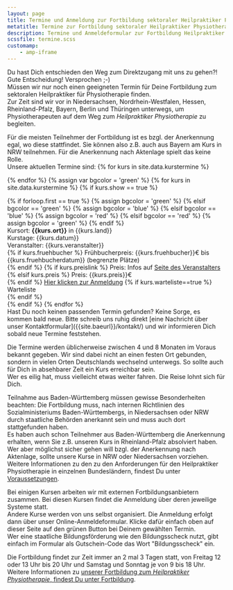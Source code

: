 ```yaml
---
layout: page
title: Termine und Anmeldung zur Fortbildung sektoraler Heilpraktiker Physiotherapie
metatitle: Termine zur Fortbildung sektoraler Heilpraktiker Physiotherapie
description: Termine und Anmeldeformular zur Fortbildung Heilpraktiker für Physiotherapie
scssfile: termine.scss
customamp:
    - amp-iframe
---
```

Du hast Dich entschieden den Weg zum Direktzugang mit uns zu gehen?!  
Gute Entscheidung! Versprochen ;-)  
Müssen wir nur noch einen geeigneten Termin für Deine Fortbildung zum sektoralen Heilpraktiker für Physiotherapie finden.  
Zur Zeit sind wir vor in Niedersachsen, Nordrhein-Westfalen, Hessen, Rheinland-Pfalz, Bayern, Berlin und Thüringen unterwegs, um Physiotherapeuten auf dem Weg zum <em>Heilpraktiker Physiotherapie</em> zu begleiten.  
<amp-iframe id="gmaps" src="https://arnold85.github.io/websiteassets/googlemaps/gmaps.html" width="400" height="400" layout="responsive" frameborder="0" sandbox="allow-forms allow-scripts allow-same-origin"><amp-img layout="fill" src="/assets/images/gmapsplaceholder.jpg" placeholder></amp-img></amp-iframe>  

Für die meisten Teilnehmer der Fortbildung ist es bzgl. der Anerkennung egal, wo diese stattfindet. Sie können also z.B. auch aus Bayern am Kurs in NRW teilnehmen. Für die Anerkennung nach Aktenlage spielt das keine Rolle.  
Unsere aktuellen Termine sind:
{% for kurs in site.data.kurstermine %}
<script type="application/ld+json">
      {% include eventmetadata.json event=kurs %}
</script>
{% endfor %}
{% assign var bgcolor = 'green' %}
{% for kurs in site.data.kurstermine %}
{% if kurs.show == true %}
<div markdown="0" class="kurstermincontainer">
   {% if forloop.first == true %}
        {% assign bgcolor = 'green' %}
    {% elsif bgcolor == 'green' %}
        {% assign bgcolor = 'blue' %}
    {% elsif bgcolor == 'blue' %}
        {% assign bgcolor = 'red' %}
    {% elsif bgcolor == 'red' %}
        {% assign bgcolor = 'green' %}
  {% endif %}
   <div class="kursbackground  {{bgcolor}}"></div>
   <div class="kurstermincontent">
    <span>Kursort: <b>{{kurs.ort}}</b> in {{kurs.land}}</span> <br/>
    <span>Kurstage: {{kurs.datum}}</span> <br/>
    <span>Veranstalter: {{kurs.veranstalter}}</span> <br/>
    {% if kurs.fruehbucher %}
      <span>Frühbucherpreis: {{kurs.fruehbucher}}€ bis {{kurs.fruehbucherdatum}} (begrenzte Plätze)</span> <br/>
    {% endif %}
    {% if kurs.preislink %}
      <span>Preis: Infos auf <a target="_blank" href="{{kurs.preislink}}">Seite des Veranstalters</a></span> <br/>
        {% elsif kurs.preis %}
            <span>Preis: {{kurs.preis}}€</span> <br/>
    {% endif %}
    <a target="_blank" href="{{kurs.link}}" class="anmelde_link">Hier klicken zur Anmeldung</a>
    {% if kurs.warteliste==true %}
      <div class="warteliste">Warteliste</div>
    {% endif %}
    </div>
</div>
{% endif %}
{% endfor %}
<div class="clearfix"></div>
Hast Du noch keinen passenden Termin gefunden? Keine Sorge, es kommen bald neue.
Bitte schreib uns ruhig direkt [eine Nachricht über unser Kontaktformular]({{site.baeurl}}/kontakt/) und wir informieren Dich sobald neue Termine feststehen.

Die Termine werden üblicherweise zwischen 4 und 8 Monaten im Voraus bekannt gegeben.
Wir sind dabei nicht an einen festen Ort gebunden, sondern in vielen Orten Deutschlands wechselnd unterwegs. So sollte auch für Dich in absehbarer Zeit ein Kurs erreichbar sein.  
Wer es eilig hat, muss vielleicht etwas weiter fahren. Die Reise lohnt sich für Dich.

Teilnahme aus Baden-Württemberg müssen gewisse Besonderheiten beachten:
Die Fortbildung muss, nach internen Richtlinien des Sozialministeriums Baden-Württembergs, in Niedersachsen oder NRW durch staatliche Behörden anerkannt sein und muss auch dort stattgefunden haben.  
Es haben auch schon Teilnehmer aus Baden-Württemberg die Anerkennung erhalten, wenn Sie z.B. unseren Kurs in Rheinland-Pfalz absolviert haben. Wer aber möglichst sicher gehen will bzgl. der Anerkennung nach Aktenlage, sollte unsere Kurse in NRW oder Niedersachsen vorziehen.  
Weitere Informationen zu den zu den Anforderungen für den Heilpraktiker Physiotherapie in einzelnen Bundesländern, findest Du unter [Voraussetzungen]({{site.baseurl}}/voraussetzungen-und-anerkennung/).

Bei einigen Kursen arbeiten wir mit externen Fortbildungsanbietern zusammen. Bei diesen Kursen findet die Anmeldung über deren jeweilige Systeme statt.  
Andere Kurse werden von uns selbst organisiert. Die Anmeldung erfolgt dann über unser Online-Anmeldeformular. Klicke dafür einfach oben auf dieser Seite auf den grünen Button bei Deinem gewählten Termin.  
Wer eine staatliche Bildungsförderung wie den Bildungsscheck nutzt, gibt einfach im Formular als Gutschein-Code das Wort "Bildungsscheck" ein.

Die Fortbildung findet zur Zeit immer an 2 mal 3 Tagen statt, von Freitag 12 oder 13 Uhr bis 20 Uhr und Samstag und Sonntag je von 9 bis 18 Uhr.
Weitere Informationen zu [unserer Fortbildung zum <em>Heilpraktiker Physiotherapie</em>, findest Du unter Fortbildung]({{site.baseurl}}/fortbildung-zum-heilpraktiker-physiotherapie/).
